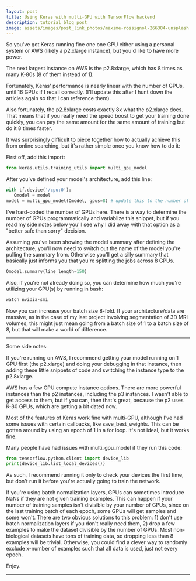 ```yaml
---
layout: post
title: Using Keras with multi-GPU with TensorFlow backend
description: tutorial blog post
image: assets/images/post_link_photos/maxime-rossignol-266384-unsplash.jpg
---
```


So you've got Keras running fine one one GPU either using a personal system or AWS (likely a p2.xlarge instance), but you'd like to have more power.

The next largest instance on AWS is the p2.8xlarge, which has 8 times as many K-80s (8 of them instead of 1).

Fortunately, Keras' performance is nearly linear with the number of GPUs, until 16 GPUs if I recall correctly. (I'll update this after I hunt down the articles again so that I can reference them).

Also fortunately, the p2.8xlarge costs exactly 8x what the p2.xlarge does. That means that if you really need the speed boost to get your training done quickly, you can pay the same amount for the same amount of training but do it 8 times faster.

It was surprisingly difficult to piece together how to actually achieve this from online searching, but it's rather simple once you know how to do it:

First off, add this import:
```python
from keras.utils.training_utils import multi_gpu_model
```

After you've defined your model's architecture, add this line:
```python
with tf.device('/cpu:0'):
   Omodel = model
model = multi_gpu_model(Omodel, gpus=8) # update this to the number of GPUs you ACTUALLY have; it's 8 for the p2.8xlarge
```
I've hard-coded the number of GPUs here. There is a way to determine the number of GPUs programmatically and variablize this snippet, but if you read my side notes below you'll see why I did away with that option as a "better safe than sorry" decision.

Assuming you've been showing the model summary after defining the architecture, you'll now need to switch out the name of the model you're pulling the summary from. Otherwise you'll get a silly summary that basically just informs you that you're splitting the jobs across 8 GPUs.
```python
Omodel.summary(line_length=150)
```

Also, if you're not already doing so, you can determine how much you're utilizing your GPU(s) by running in bash:
```bash
watch nvidia-smi
```

Now you can increase your batch size 8-fold. If your architecture/data are massive, as in the case of my last project involving segmentation of 3D MRI volumes, this might just mean going from a batch size of 1 to a batch size of 8, but that will make a world of difference.

----

Some side notes:

If you're running on AWS, I recommend getting your model running on 1 GPU first (the p2.xlarge) and doing your debugging in that instance, then adding these little snippets of code and switching the instance type to the p2.8xlarge.

AWS has a few GPU compute instance options. There are more powerful instances than the p2 instances, including the p3 instances. I wasn't able to get access to them, but if you can, then that's great, because the p2 uses K-80 GPUs, which are getting a bit dated now.

Most of the features of Keras work fine with multi-GPU, although I've had some issues with certain callbacks, like save_best_weights. This can be gotten around by using an epoch of 1 in a for loop. It's not ideal, but it works fine.

Many people have had issues with multi_gpu_model if they run this code:

```python
from tensorflow.python.client import device_lib
print(device_lib.list_local_devices())
```
As such, I recommend running it only to check your devices the first time, but don't run it before you're actually going to train the network.

If you're using batch normalization layers, GPUs can sometimes introduce NaNs if they are not given training examples. This can happen if your number of training samples isn't divisible by your number of GPUs, since on the last training batch of each epoch, some GPUs will get samples and some won't. There are two obvious solutions to this problem: 1) don't use batch normalization layers if you don't really need them, 2) drop a few examples to make the dataset divisible by the number of GPUs. Most non-biological datasets have tons of training data, so dropping less than 8 examples will be trivial. Otherwise, you could find a clever way to randomly exclude x-number of examples such that all data is used, just not every epoch.

Enjoy.

----    
